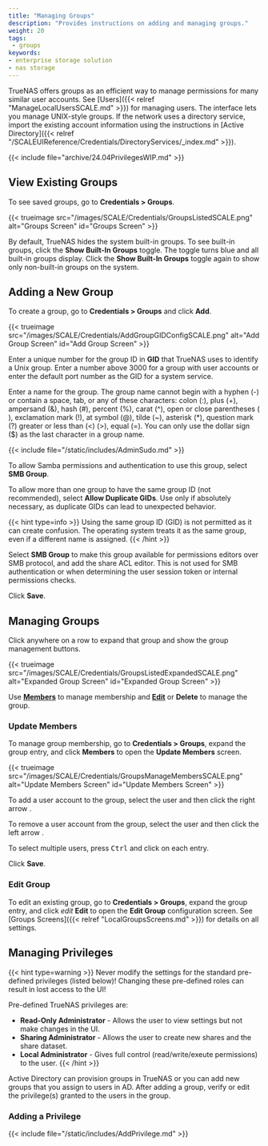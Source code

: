 ```yaml
---
title: "Managing Groups"
description: "Provides instructions on adding and managing groups."
weight: 20
tags:
 - groups
keywords:
- enterprise storage solution
- nas storage 
---
```


TrueNAS offers groups as an efficient way to manage permissions for many similar user accounts.
See [Users]({{< relref "ManageLocalUsersSCALE.md" >}}) for managing users.
The interface lets you manage UNIX-style groups.
If the network uses a directory service, import the existing account information using the instructions in [Active Directory]({{< relref "/SCALEUIReference/Credentials/DirectoryServices/_index.md" >}}).

{{< include file="archive/24.04PrivilegesWIP.md" >}}

## View Existing Groups

To see saved groups, go to **Credentials > Groups**.

{{< trueimage src="/images/SCALE/Credentials/GroupsListedSCALE.png" alt="Groups Screen" id="Groups Screen" >}}

By default, TrueNAS hides the system built-in groups.
To see built-in groups, click the **Show Built-In Groups** toggle. The toggle turns blue and all built-in groups display. Click the **Show Built-In Groups** toggle again to show only non-built-in groups on the system.

## Adding a New Group

To create a group, go to **Credentials > Groups** and click **Add**.

{{< trueimage src="/images/SCALE/Credentials/AddGroupGIDConfigSCALE.png" alt="Add Group Screen" id="Add Group Screen" >}}

Enter a unique number for the group ID in **GID** that TrueNAS uses to identify a Unix group.
Enter a number above 3000 for a group with user accounts or enter the default port number as the GID for a system service.

Enter a name for the group.
The group name cannot begin with a hyphen (-) or contain a space, tab, or any of these characters: colon (:), plus (+), ampersand (&), hash (#), percent (%), carat (^), open or close parentheses ( ), exclamation mark (!), at symbol (@), tilde (~), asterisk (*), question mark (?) greater or less than (<) (>), equal (=).
You can only use the dollar sign ($) as the last character in a group name.

{{< include file="/static/includes/AdminSudo.md" >}}

To allow Samba permissions and authentication to use this group, select **SMB Group**.

To allow more than one group to have the same group ID (not recommended), select **Allow Duplicate GIDs**.
Use only if absolutely necessary, as duplicate GIDs can lead to unexpected behavior.

{{< hint type=info >}}
Using the same group ID (GID) is not permitted as it can create confusion. The operating system treats it as the same group, even if a different name is assigned.
{{< /hint >}}

Select **SMB Group** to make this group available for permissions editors over SMB protocol, and add the share ACL editor.
This is not used for SMB authentication or when determining the user session token or internal permissions checks.

Click **Save**.

## Managing Groups

Click anywhere on a row to expand that group and show the group management buttons.

{{< trueimage src="/images/SCALE/Credentials/GroupsListedExpandedSCALE.png" alt="Expanded Group Screen" id="Expanded Group Screen" >}}

Use [**Members**](#update-members) to manage membership and [**Edit**](#edit-group) or **Delete** to manage the group.

### Update Members

To manage group membership, go to **Credentials > Groups**, expand the group entry, and click **Members** to open the **Update Members** screen.

{{< trueimage src="/images/SCALE/Credentials/GroupsManageMembersSCALE.png" alt="Update Members Screen" id="Update Members Screen" >}}

To add a user account to the group, select the user and then click the right arrow <i class="fa fa-arrow-right" aria-hidden="true" title="Right Arrow"></i>.

To remove a user account from the group, select the user and then click the left arrow <i class="fa fa-arrow-left" aria-hidden="true" title="Left Arrow"></i>.

To select multiple users, press <kbd>Ctrl</kbd> and click on each entry.

Click **Save**.

### Edit Group

To edit an existing group, go to **Credentials > Groups**, expand the group entry, and click <i class="material-icons" aria-hidden="true" title="Edit">edit</i> **Edit** to open the **Edit Group** configuration screen. See [Groups Screens]({{< relref "LocalGroupsScreens.md" >}}) for details on all settings.

## Managing Privileges

{{< hint type=warning >}}
Never modify the settings for the standard pre-defined privileges (listed below)! Changing these pre-defined roles can result in lost access to the UI!

Pre-defined TrueNAS privileges are:
* **Read-Only Administrator** - Allows the user to view settings but not make changes in the UI.
* **Sharing Administrator** - Allows the user to create new shares and the share dataset.
* **Local Administrator** - Gives full control (read/write/exeute permissions) to the user.
{{< /hint >}}

Active Directory can provision groups in TrueNAS or you can add new groups that you assign to users in AD.
After adding a group, verify or edit the privilege(s) granted to the users in the group.

### Adding a Privilege

{{< include file="/static/includes/AddPrivilege.md" >}}
